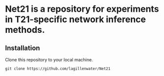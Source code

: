 # Net21 is a repository for experiments in T21-specific network inference methods.

## Installation
Clone this repository to your local machine. 
```
git clone https://github.com/lagillenwater/Net21

```

